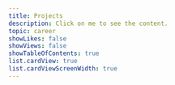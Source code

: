 ```yaml
---
title: Projects
description: Click on me to see the content.
topic: career
showLikes: false
showViews: false
showTableOfContents: true
list.cardView: true
list.cardViewScreenWidth: true
---
```


#